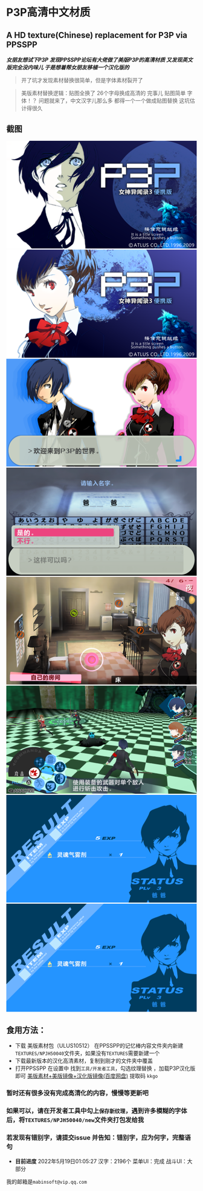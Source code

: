 # P3P高清中文材质
## A HD texture(Chinese) replacement for P3P via PPSSPP

***女朋友想试下P3P 发现PPSSPP论坛有大佬做了美版P3P的高清材质 又发现英文版完全没内味儿 于是想着帮女朋友移植一个汉化版的***

> 开了坑才发现素材替换很简单，但是字体素材裂开了

> 美版素材替换逻辑：贴图全换了 26个字母换成高清的 完事儿 贴图简单 字体！？
> 问题就来了，中文汉字儿那么多 都得一个一个做成贴图替换 这坑估计得很久
## 截图
![主界面男](Screenshot/screenshot1.png)
![主界面女](Screenshot/screenshot2.png)
![性别选择](Screenshot/screenshot3.jpg)
![命名界面](Screenshot/screenshot4.png)
![日常UI](Screenshot/screenshot5.png)
![战斗UI](Screenshot/screenshot6.png)
![结算界面](Screenshot/screenshot7.png)
![战斗菜单](Screenshot/screenshot7.png)

## 食用方法：
* 下载 美版素材包（ULUS10512） 在PPSSPP的记忆棒内容文件夹内新建`TEXTURES/NPJH50040`文件夹，如果没有`TEXTURES`需要新建一个
* 下载最新版本的汉化高清素材，复制到刚才的文件夹中覆盖
* 打开PPSSPP 在设置中 找到`工具/开发者工具`，勾选纹理替换 ，加载P3P汉化版即可
[美版素材+美版镜像+汉化版镜像(百度网盘)](https://pan.baidu.com/s/1j610nAeDjzmOPbl2TOGTEA?pwd=kkgo) 提取码 `kkgo`
### 暂时还有很多没有完成高清化的内容，慢慢等更新吧
### 如果可以，请在开发者工具中勾上`保存新纹理`，遇到许多模糊的字体后，将`TEXTURES/NPJH50040/new`文件夹打包发给我
### 若发现有错别字，请提交issue 并告知：错别字，应为何字，完整语句

* **目前进度**  2022年5月19日01:05:27
汉字：2196个
菜单UI：完成
战斗UI：大部分

我的邮箱是`mabinsoft@vip.qq.com`

